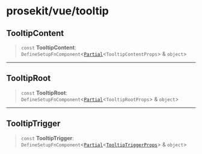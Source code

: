 # prosekit/vue/tooltip

<a id="TooltipContent" name="TooltipContent"></a>

## TooltipContent

> `const` **TooltipContent**: `DefineSetupFnComponent`\<[`Partial`](https://www.typescriptlang.org/docs/handbook/utility-types.html#partialtype)\<`TooltipContentProps`\> & `object`\>

***

<a id="TooltipRoot" name="TooltipRoot"></a>

## TooltipRoot

> `const` **TooltipRoot**: `DefineSetupFnComponent`\<[`Partial`](https://www.typescriptlang.org/docs/handbook/utility-types.html#partialtype)\<`TooltipRootProps`\> & `object`\>

***

<a id="TooltipTrigger" name="TooltipTrigger"></a>

## TooltipTrigger

> `const` **TooltipTrigger**: `DefineSetupFnComponent`\<[`Partial`](https://www.typescriptlang.org/docs/handbook/utility-types.html#partialtype)\<[`TooltipTriggerProps`](../web/tooltip.md#TooltipTriggerProps)\> & `object`\>
